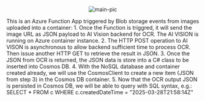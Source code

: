 <p align="center">
<img title="" src="https://learn.microsoft.com/en-us/azure/architecture/ai-ml/idea/_images/architecture-intelligent-apps-image-processing.png?raw=true" alt="main-pic" data-align="center">
</p>
This is an Azure Function App triggered by Blob storage events from images uploaded into a container:
1. Once the Function is triggred, it will send the image URL as JSON payload to AI Vision backend for OCR. The AI VISION is running on Azure container instance.
2. The HTTP POST operation to AI VISON is asynchronous to allow backend sufficient time to process OCR. Then issue another HTTP GET to retrieve the result in JSON.
3. Once the JSON from OCR is returned, the JSON data is store into a C# class to be inserted into Cosmos DB.
4. With the NoSQL database and container created already, we will use the CosmosClient to create a new item (JSON from step 3) in the Cosmos DB container.
5. Now that the OCR output JSON is persisted in Cosmos DB, we will be able to query with SQL syntax, e.g.: SELECT * FROM c WHERE c.createdDateTime = "2025-03-28T21:58:14Z"
